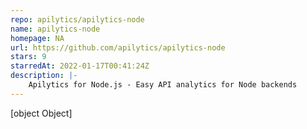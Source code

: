 ```yaml
---
repo: apilytics/apilytics-node
name: apilytics-node
homepage: NA
url: https://github.com/apilytics/apilytics-node
stars: 9
starredAt: 2022-01-17T00:41:24Z
description: |-
    Apilytics for Node.js - Easy API analytics for Node backends
---
```


[object Object]
